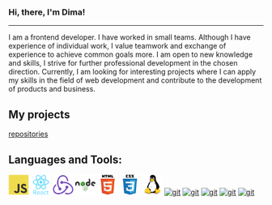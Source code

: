 ### Hi, there, I'm Dima!

---

I am a frontend developer. I have worked in small teams. Although I have experience of individual work, I value teamwork and exchange of experience to achieve common goals more.
I am open to new knowledge and skills, I strive for further professional development in the chosen direction.
Currently, I am looking for interesting projects where I can apply my skills in the field of web development and contribute to the development of products and business.

## My projects

[repositories](https://github.com/Dmitriy-SP?tab=repositories)

## Languages and Tools:

<p align="left">
<a href="https://developer.mozilla.org/en-US/docs/Web/JavaScript" target="_blank" rel="noreferrer"> <img src="https://raw.githubusercontent.com/devicons/devicon/master/icons/javascript/javascript-original.svg" alt="javascript" width="40" height="40"/></a>
<a href="https://reactjs.org/" target="_blank" rel="noreferrer"> <img src="https://raw.githubusercontent.com/devicons/devicon/master/icons/react/react-original-wordmark.svg" alt="react" width="40" height="40"/></a> 
<a href="https://redux.js.org" target="_blank" rel="noreferrer"> <img src="https://raw.githubusercontent.com/devicons/devicon/master/icons/redux/redux-original.svg" alt="redux" width="40" height="40"/></a>
<a href="https://nodejs.org" target="_blank" rel="noreferrer"> <img src="https://raw.githubusercontent.com/devicons/devicon/master/icons/nodejs/nodejs-original-wordmark.svg" alt="nodejs" width="40" height="40"/></a>
<a href="https://www.w3.org/html/" target="_blank" rel="noreferrer"><img src="https://raw.githubusercontent.com/devicons/devicon/master/icons/html5/html5-original-wordmark.svg" alt="html5" width="40" height="40"/></a>
<a href="https://www.w3schools.com/css/" target="_blank" rel="noreferrer"><img src="https://raw.githubusercontent.com/devicons/devicon/master/icons/css3/css3-original-wordmark.svg" alt="css3" width="40" height="40"/></a>
<a href="https://www.linux.org/" target="_blank" rel="noreferrer"><img src="https://raw.githubusercontent.com/devicons/devicon/master/icons/linux/linux-original.svg" alt="linux" width="40" height="40"/></a> 
<a href="https://git-scm.com/" target="_blank" rel="noreferrer"><img src="https://www.vectorlogo.zone/logos/git-scm/git-scm-icon.svg" alt="git" width="40" height="40"/></a> 
<a href="https://webpack.js.org/" target="_blank" rel="noreferrer"><img src="https://webpack.js.org/icon-square-small.9e8aff7a67a5dd20.svg" alt="git" width="40" height="40"/></a> 
<a href="https://jestjs.io/" target="_blank" rel="noreferrer"><img src="https://encrypted-tbn0.gstatic.com/images?q=tbn:ANd9GcTJy_wAWbsQKuChGelxC8cfXR8u5XX5KzBqLcNSWvP4sk9DsUkxjf9ZrGzgAPu7C8Rr884&usqp=CAU" alt="git" width="40" height="40"/></a> 
<a href="https://vuejs.org/" target="_blank" rel="noreferrer"><img src="https://upload.wikimedia.org/wikipedia/commons/thumb/9/95/Vue.js_Logo_2.svg/800px-Vue.js_Logo_2.svg.png" alt="git" width="40" height="40"/></a> 
<a href="https://vitejs.dev/" target="_blank" rel="noreferrer"><img src="https://vitejs.dev/logo.svg" alt="git" width="40" height="40"/></a> 
</p>
